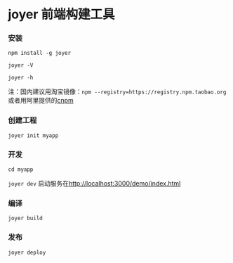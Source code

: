 # joyer 前端构建工具

### 安装

`npm install -g joyer`

`joyer -V`

`joyer -h`

注：国内建议用淘宝镜像：`npm --registry=https://registry.npm.taobao.org ` 或者用阿里提供的[cnpm](https://npm.taobao.org/)

### 创建工程
 
 `joyer init myapp`
 
 
### 开发

 `cd myapp`
 
 `joyer dev`
 启动服务在[http://localhost:3000/demo/index.html](http://localhost:3000/demo/index.html)
 
### 编译

`joyer build`

### 发布

`joyer deploy`
